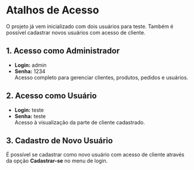 # Atalhos de Acesso

O projeto já vem inicializado com dois usuários para teste. Também é possível cadastrar novos usuários com acesso de cliente.

## 1. Acesso como Administrador
- **Login:** admin
- **Senha:** 1234  
Acesso completo para gerenciar clientes, produtos, pedidos e usuários.

## 2. Acesso como Usuário
- **Login:** teste
- **Senha:** teste  
Acesso à visualização da parte de cliente cadastrado.

## 3. Cadastro de Novo Usuário  
É possível se cadastrar como novo usuário com acesso de cliente através da opção **Cadastrar-se** no menu de login.
